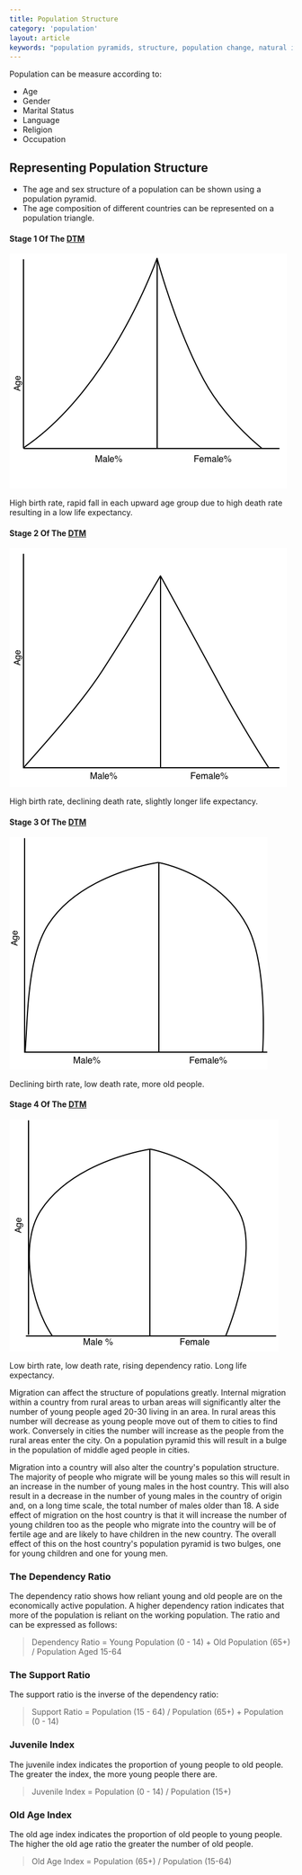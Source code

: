 ```yaml
---
title: Population Structure
category: 'population'
layout: article
keywords: "population pyramids, structure, population change, natural increase, birth rate, death rate, fertility rate"
---
```


Population can be measure according to:

- Age
- Gender
- Marital Status
- Language
- Religion
- Occupation

## Representing Population Structure

- The age and sex structure of a population can be shown using a population pyramid. 
- The age composition of different countries can be represented on a population triangle. 

#### Stage 1 Of The [DTM](/population/demographic-transition-model)

![](/images/population/10/stage1.png)

High birth rate, rapid fall in each upward age group due to high death rate resulting in a low life expectancy. 

#### Stage 2 Of The [DTM](/population/demographic-transition-model)

![](/images/population/10/stage2.png) 

High birth rate, declining death rate, slightly longer life expectancy.

#### Stage 3 Of The [DTM](/population/demographic-transition-model)

![](/images/population/10/stage3.png)

Declining birth rate, low death rate, more old people.

#### Stage 4 Of The [DTM](/population/demographic-transition-model)

![](/images/population/10/stage4.png)

Low birth rate, low death rate, rising dependency ratio. Long life expectancy. 

Migration can affect the structure of populations greatly. Internal migration within a country from rural areas to urban areas will significantly alter the number of young people aged 20-30 living in an area. In rural areas this number will decrease as young people move out of them to cities to find work. Conversely in cities the number will increase as the people from the rural areas enter the city. On a population pyramid this will result in a bulge in the population of middle aged people in cities. 

Migration into a country will also alter the country's population structure. The majority of people who migrate will be young males so this will result in an increase in the number of young males in the host country. This will also result in a decrease in the number of young males in the country of origin and, on a long time scale, the total number of males older than 18. A side effect of migration on the host country is that it will increase the number of young children too as the people who migrate into the country will be of fertile age and are likely to have children in the new country. The overall effect of this on the host country's population pyramid is two bulges, one for young children and one for young men. 

### The Dependency Ratio

The dependency ratio shows how reliant young and old people are on the economically active population. A higher dependency ration indicates that more of the population is reliant on the working population. The ratio and can be expressed as follows:

> Dependency Ratio = Young Population (0 - 14) + Old Population (65+) / Population Aged 15-64

### The Support Ratio

The support ratio is the inverse of the dependency ratio:

> Support Ratio = Population (15 - 64) / Population (65+) + Population (0 - 14)

### Juvenile Index

The juvenile index indicates the proportion of young people to old people. The greater the index, the more young people there are. 

> Juvenile Index = Population (0 - 14) / Population (15+)

### Old Age Index

The old age index indicates the proportion of old people to young people. The higher the old age ratio the greater the number of old people.

> Old Age Index = Population (65+) / Population (15-64)